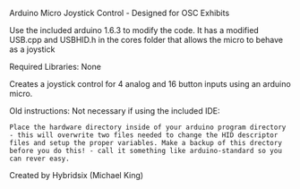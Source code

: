 Arduino Micro Joystick Control - Designed for OSC Exhibits

Use the included arduino 1.6.3 to modify the code. It has a modified USB.cpp and USBHID.h in the cores folder that allows the micro to behave as a joystick

Required Libraries: None

Creates a joystick control for 4 analog and 16 button inputs using an arduino
micro. 


Old instructions: Not necessary if using the included IDE:

	Place the hardware directory inside of your arduino program directory - this will overwrite two files needed to change the HID descriptor files and setup the proper variables. Make a backup of this drectory before you do this! - call it something like arduino-standard so you can rever easy. 

Created by Hybridsix (Michael King)
